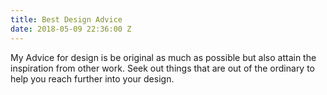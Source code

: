 ```yaml
---
title: Best Design Advice
date: 2018-05-09 22:36:00 Z
---
```


My Advice for design is be original as much as possible but also attain the inspiration from other work. Seek out things that are out of the ordinary to help you reach further into your design.